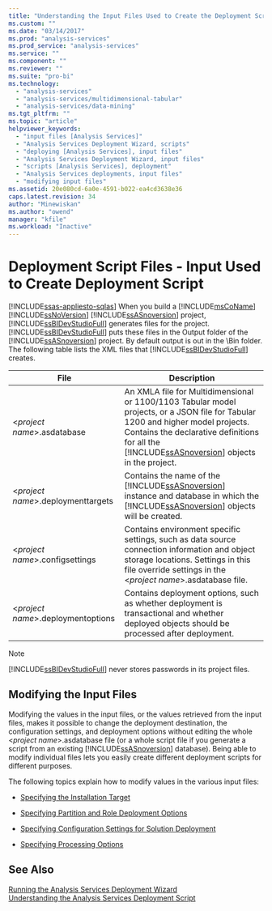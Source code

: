 ```yaml
---
title: "Understanding the Input Files Used to Create the Deployment Script | Microsoft Docs"
ms.custom: ""
ms.date: "03/14/2017"
ms.prod: "analysis-services"
ms.prod_service: "analysis-services"
ms.service: ""
ms.component: ""
ms.reviewer: ""
ms.suite: "pro-bi"
ms.technology: 
  - "analysis-services"
  - "analysis-services/multidimensional-tabular"
  - "analysis-services/data-mining"
ms.tgt_pltfrm: ""
ms.topic: "article"
helpviewer_keywords: 
  - "input files [Analysis Services]"
  - "Analysis Services Deployment Wizard, scripts"
  - "deploying [Analysis Services], input files"
  - "Analysis Services Deployment Wizard, input files"
  - "scripts [Analysis Services], deployment"
  - "Analysis Services deployments, input files"
  - "modifying input files"
ms.assetid: 20e080cd-6a0e-4591-b022-ea4cd3638e36
caps.latest.revision: 34
author: "Minewiskan"
ms.author: "owend"
manager: "kfile"
ms.workload: "Inactive"
---
```

# Deployment Script Files - Input Used to Create Deployment Script
[!INCLUDE[ssas-appliesto-sqlas](../../includes/ssas-appliesto-sqlas.md)]
  When you build a [!INCLUDE[msCoName](../../includes/msconame-md.md)] [!INCLUDE[ssNoVersion](../../includes/ssnoversion-md.md)] [!INCLUDE[ssASnoversion](../../includes/ssasnoversion-md.md)] project, [!INCLUDE[ssBIDevStudioFull](../../includes/ssbidevstudiofull-md.md)] generates files for the project. [!INCLUDE[ssBIDevStudioFull](../../includes/ssbidevstudiofull-md.md)] puts these files in the Output folder of the [!INCLUDE[ssASnoversion](../../includes/ssasnoversion-md.md)] project. By default output is out in the \Bin folder. The following table lists the XML files that [!INCLUDE[ssBIDevStudioFull](../../includes/ssbidevstudiofull-md.md)] creates.  
  
|File|Description|  
|---------------|-----------------|  
|\<*project name*>.asdatabase|An XMLA file for Multidimensional or 1100/1103 Tabular model projects, or a JSON file for Tabular 1200 and higher model projects. Contains the declarative definitions for all the [!INCLUDE[ssASnoversion](../../includes/ssasnoversion-md.md)] objects in the project.|  
|\<*project name*>.deploymenttargets|Contains the name of the [!INCLUDE[ssASnoversion](../../includes/ssasnoversion-md.md)] instance and database in which the [!INCLUDE[ssASnoversion](../../includes/ssasnoversion-md.md)] objects will be created.|  
|\<*project name*>.configsettings|Contains environment specific settings, such as data source connection information and object storage locations. Settings in this file override settings in the \<*project name*>.asdatabase file.|  
|\<*project name*>.deploymentoptions|Contains deployment options, such as whether deployment is transactional and whether deployed objects should be processed after deployment.|  
  
> [!NOTE]  
>  [!INCLUDE[ssBIDevStudioFull](../../includes/ssbidevstudiofull-md.md)] never stores passwords in its project files.  
  
## Modifying the Input Files  
 Modifying the values in the input files, or the values retrieved from the input files, makes it possible to change the deployment destination, the configuration settings, and deployment options without editing the whole \<*project name*>.asdatabase file (or a whole script file if you generate a script from an existing [!INCLUDE[ssASnoversion](../../includes/ssasnoversion-md.md)] database). Being able to modify individual files lets you easily create different deployment scripts for different purposes.  
  
 The following topics explain how to modify values in the various input files:  
  
-   [Specifying the Installation Target](../../analysis-services/multidimensional-models/deployment-script-files-specifying-the-installation-target.md)  
  
-   [Specifying Partition and Role Deployment Options](../../analysis-services/multidimensional-models/deployment-script-files-partition-and-role-deployment-options.md)  
  
-   [Specifying Configuration Settings for Solution Deployment](../../analysis-services/multidimensional-models/deployment-script-files-solution-deployment-config-settings.md)  
  
-   [Specifying Processing Options](../../analysis-services/multidimensional-models/deployment-script-files-specifying-processing-options.md)  
  
## See Also  
 [Running the Analysis Services Deployment Wizard](../../analysis-services/multidimensional-models/running-the-analysis-services-deployment-wizard.md)   
 [Understanding the Analysis Services Deployment Script](../../analysis-services/multidimensional-models/understanding-the-analysis-services-deployment-script.md)  
  
  

